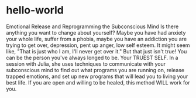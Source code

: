 # hello-world
Emotional Release and Reprogramming the Subconscious Mind
Is there anything you want to change about yourself? Maybe you have had anxiety your whole life, suffer from a phobia, maybe you have an addiction you are trying to get over, depression, pent up anger, low self esteem. It might seem like, "That is just who  I am, I'll never get over it." But that just isn't true! You can be the person you've always longed to be. Your TRUEST SELF. In a session with Julia, she uses techniques to communicate with your subconscious mind to find out what programs you are running on, release trapped emotions, and set up new programs that will lead you to living your best life. If you are open and willing to be healed, this method WILL work for you.  
